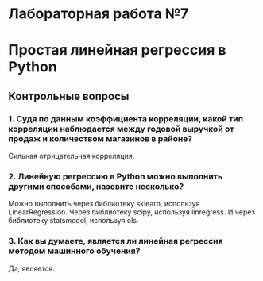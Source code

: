# Лабораторная работа №7
# Простая линейная регрессия в Python

## Контрольные вопросы


### 1. Судя по данным коэффициента корреляции, какой тип корреляции наблюдается между годовой выручкой от продаж и количеством магазинов в районе?

Сильная отрицательная корреляция.

### 2. Линейную регрессию в Python можно выполнить другими способами, назовите несколько?

Можно выполнить через библиотеку sklearn, используя LinearRegression.
Через библиотеку scipy, используя linregress.
И через библиотеку statsmodel, используя ols.

### 3. Как вы думаете, является ли линейная регрессия методом машинного обучения?

Да, является.
